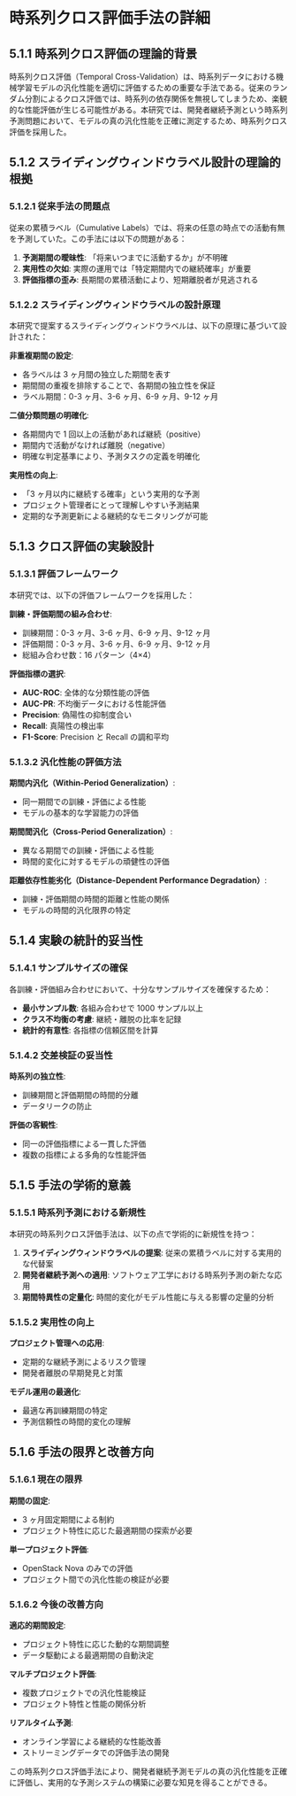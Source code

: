 # 時系列クロス評価手法の詳細

## 5.1.1 時系列クロス評価の理論的背景

時系列クロス評価（Temporal Cross-Validation）は、時系列データにおける機械学習モデルの汎化性能を適切に評価するための重要な手法である。従来のランダム分割によるクロス評価では、時系列の依存関係を無視してしまうため、楽観的な性能評価が生じる可能性がある。本研究では、開発者継続予測という時系列予測問題において、モデルの真の汎化性能を正確に測定するため、時系列クロス評価を採用した。

## 5.1.2 スライディングウィンドウラベル設計の理論的根拠

### 5.1.2.1 従来手法の問題点

従来の累積ラベル（Cumulative Labels）では、将来の任意の時点での活動有無を予測していた。この手法には以下の問題がある：

1. **予測期間の曖昧性**: 「将来いつまでに活動するか」が不明確
2. **実用性の欠如**: 実際の運用では「特定期間内での継続確率」が重要
3. **評価指標の歪み**: 長期間の累積活動により、短期離脱者が見逃される

### 5.1.2.2 スライディングウィンドウラベルの設計原理

本研究で提案するスライディングウィンドウラベルは、以下の原理に基づいて設計された：

**非重複期間の設定**:

- 各ラベルは 3 ヶ月間の独立した期間を表す
- 期間間の重複を排除することで、各期間の独立性を保証
- ラベル期間：0-3 ヶ月、3-6 ヶ月、6-9 ヶ月、9-12 ヶ月

**二値分類問題の明確化**:

- 各期間内で 1 回以上の活動があれば継続（positive）
- 期間内で活動がなければ離脱（negative）
- 明確な判定基準により、予測タスクの定義を明確化

**実用性の向上**:

- 「3 ヶ月以内に継続する確率」という実用的な予測
- プロジェクト管理者にとって理解しやすい予測結果
- 定期的な予測更新による継続的なモニタリングが可能

## 5.1.3 クロス評価の実験設計

### 5.1.3.1 評価フレームワーク

本研究では、以下の評価フレームワークを採用した：

**訓練・評価期間の組み合わせ**:

- 訓練期間：0-3 ヶ月、3-6 ヶ月、6-9 ヶ月、9-12 ヶ月
- 評価期間：0-3 ヶ月、3-6 ヶ月、6-9 ヶ月、9-12 ヶ月
- 総組み合わせ数：16 パターン（4×4）

**評価指標の選択**:

- **AUC-ROC**: 全体的な分類性能の評価
- **AUC-PR**: 不均衡データにおける性能評価
- **Precision**: 偽陽性の抑制度合い
- **Recall**: 真陽性の検出率
- **F1-Score**: Precision と Recall の調和平均

### 5.1.3.2 汎化性能の評価方法

**期間内汎化（Within-Period Generalization）**:

- 同一期間での訓練・評価による性能
- モデルの基本的な学習能力の評価

**期間間汎化（Cross-Period Generalization）**:

- 異なる期間での訓練・評価による性能
- 時間的変化に対するモデルの頑健性の評価

**距離依存性能劣化（Distance-Dependent Performance Degradation）**:

- 訓練・評価期間の時間的距離と性能の関係
- モデルの時間的汎化限界の特定

## 5.1.4 実験の統計的妥当性

### 5.1.4.1 サンプルサイズの確保

各訓練・評価組み合わせにおいて、十分なサンプルサイズを確保するため：

- **最小サンプル数**: 各組み合わせで 1000 サンプル以上
- **クラス不均衡の考慮**: 継続・離脱の比率を記録
- **統計的有意性**: 各指標の信頼区間を計算

### 5.1.4.2 交差検証の妥当性

**時系列の独立性**:

- 訓練期間と評価期間の時間的分離
- データリークの防止

**評価の客観性**:

- 同一の評価指標による一貫した評価
- 複数の指標による多角的な性能評価

## 5.1.5 手法の学術的意義

### 5.1.5.1 時系列予測における新規性

本研究の時系列クロス評価手法は、以下の点で学術的に新規性を持つ：

1. **スライディングウィンドウラベルの提案**: 従来の累積ラベルに対する実用的な代替案
2. **開発者継続予測への適用**: ソフトウェア工学における時系列予測の新たな応用
3. **期間特異性の定量化**: 時間的変化がモデル性能に与える影響の定量的分析

### 5.1.5.2 実用性の向上

**プロジェクト管理への応用**:

- 定期的な継続予測によるリスク管理
- 開発者離脱の早期発見と対策

**モデル運用の最適化**:

- 最適な再訓練期間の特定
- 予測信頼性の時間的変化の理解

## 5.1.6 手法の限界と改善方向

### 5.1.6.1 現在の限界

**期間の固定**:

- 3 ヶ月固定期間による制約
- プロジェクト特性に応じた最適期間の探索が必要

**単一プロジェクト評価**:

- OpenStack Nova のみでの評価
- プロジェクト間での汎化性能の検証が必要

### 5.1.6.2 今後の改善方向

**適応的期間設定**:

- プロジェクト特性に応じた動的な期間調整
- データ駆動による最適期間の自動決定

**マルチプロジェクト評価**:

- 複数プロジェクトでの汎化性能検証
- プロジェクト特性と性能の関係分析

**リアルタイム予測**:

- オンライン学習による継続的な性能改善
- ストリーミングデータでの評価手法の開発

この時系列クロス評価手法により、開発者継続予測モデルの真の汎化性能を正確に評価し、実用的な予測システムの構築に必要な知見を得ることができる。
